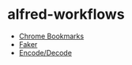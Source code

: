 # alfred-workflows

+ [Chrome Bookmarks](http://mdreizin.github.io/alfred-workflows/)
+ [Faker](http://www.packal.org/workflow/alfred-faker)
+ [Encode/Decode](https://github.com/willfarrell/alfred-encode-decode-workflow)

